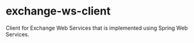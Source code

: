 exchange-ws-client
==================

Client for Exchange Web Services that is implemented using Spring Web Services.